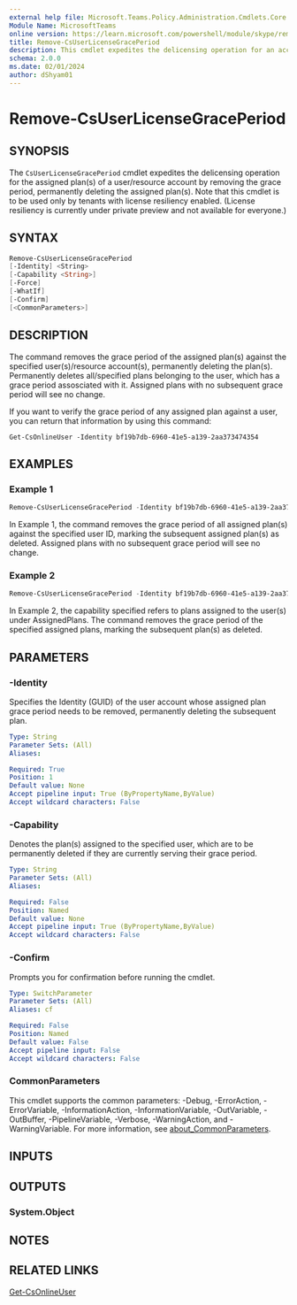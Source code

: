 ```yaml
---
external help file: Microsoft.Teams.Policy.Administration.Cmdlets.Core.dll-Help.xml
Module Name: MicrosoftTeams
online version: https://learn.microsoft.com/powershell/module/skype/remove-csuserlicensegraceperiod
title: Remove-CsUserLicenseGracePeriod
description: This cmdlet expedites the delicensing operation for an account’s assigned plans by removing the grace period, permanently deleting the assigned plans.
schema: 2.0.0
ms.date: 02/01/2024
author: dShyam01
---
```


# Remove-CsUserLicenseGracePeriod

## SYNOPSIS

The `CsUserLicenseGracePeriod` cmdlet expedites the delicensing operation for the assigned plan(s) of a user/resource account by removing the grace period, permanently deleting the assigned plan(s).
Note that this cmdlet is to be used only by tenants with license resiliency enabled. (License resiliency is currently under private preview and not available for everyone.)

## SYNTAX

```powershell
Remove-CsUserLicenseGracePeriod 
[-Identity] <String> 
[-Capability <String>] 
[-Force] 
[-WhatIf] 
[-Confirm] 
[<CommonParameters>]
```

## DESCRIPTION

The command removes the grace period of the assigned plan(s) against the specified user(s)/resource account(s), permanently deleting the plan(s).
Permanently deletes all/specified plans belonging to the user, which has a grace period assosciated with it.
Assigned plans with no subsequent grace period will see no change.

If you want to verify the grace period of any assigned plan against a user, you can return that information by using this command:

`Get-CsOnlineUser -Identity bf19b7db-6960-41e5-a139-2aa373474354`

## EXAMPLES

### Example 1

```powershell
Remove-CsUserLicenseGracePeriod -Identity bf19b7db-6960-41e5-a139-2aa373474354
```

In Example 1, the command removes the grace period of all assigned plan(s) against the specified user ID, marking the subsequent assigned plan(s) as deleted. Assigned plans with no subsequent grace period will see no change.

### Example 2

```powershell
Remove-CsUserLicenseGracePeriod -Identity bf19b7db-6960-41e5-a139-2aa373474354 -Capability 'MCOEV,MCOMEETADD'
```

In Example 2, the capability specified refers to plans assigned to the user(s) under AssignedPlans. The command removes the grace period of the specified assigned plans, marking the subsequent plan(s) as deleted.

## PARAMETERS

### -Identity

Specifies the Identity (GUID) of the user account whose assigned plan grace period needs to be removed, permanently deleting the subsequent plan.

```yaml
Type: String
Parameter Sets: (All)
Aliases:

Required: True
Position: 1
Default value: None
Accept pipeline input: True (ByPropertyName,ByValue)
Accept wildcard characters: False
```

### -Capability

Denotes the plan(s) assigned to the specified user, which are to be permanently deleted if they are currently serving their grace period.

```yaml
Type: String
Parameter Sets: (All)
Aliases:

Required: False
Position: Named
Default value: None
Accept pipeline input: True (ByPropertyName,ByValue)
Accept wildcard characters: False
```

### -Confirm

Prompts you for confirmation before running the cmdlet.

```yaml
Type: SwitchParameter
Parameter Sets: (All)
Aliases: cf

Required: False
Position: Named
Default value: False
Accept pipeline input: False
Accept wildcard characters: False
```

### CommonParameters

This cmdlet supports the common parameters: -Debug, -ErrorAction, -ErrorVariable, -InformationAction, -InformationVariable, -OutVariable, -OutBuffer, -PipelineVariable, -Verbose, -WarningAction, and -WarningVariable. For more information, see [about_CommonParameters](http://go.microsoft.com/fwlink/?LinkID=113216).

## INPUTS

## OUTPUTS

### System.Object

## NOTES

## RELATED LINKS

[Get-CsOnlineUser](Get-CsOnlineUser.md)
